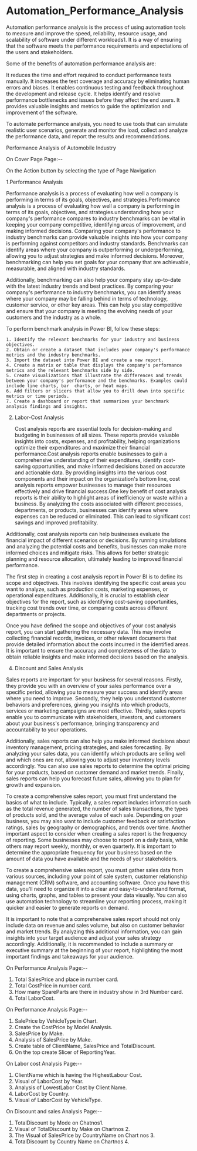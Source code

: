 # Automation_Performance_Analysis

Automation performance analysis is the process of using automation tools to measure and improve the speed, reliability, resource usage, and scalability of software under different workloads1. It is a way of ensuring that the software meets the performance requirements and expectations of the users and stakeholders.

Some of the benefits of automation performance analysis are:

It reduces the time and effort required to conduct performance tests manually.
It increases the test coverage and accuracy by eliminating human errors and biases.
It enables continuous testing and feedback throughout the development and release cycle.
It helps identify and resolve performance bottlenecks and issues before they affect the end users.
It provides valuable insights and metrics to guide the optimization and improvement of the software.

To automate performance analysis, you need to use tools that can simulate realistic user scenarios, generate and monitor the load, collect and analyze the performance data, and report the results and recommendations.

Performance Analysis of Automobile Industry

On Cover Page  Page:--

On the Action button  by selecting the type of Page Navigation

1.Performance Analysis

   Performance analysis is a process of evaluating how well a company is performing in terms of its goals, objectives, and strategies.Performance analysis is a process of evaluating how well a company is performing in terms of its goals, objectives, and strategies.understanding how your company's performance compares to industry benchmarks can be vital in keeping your company competitive, identifying areas of improvement, and making informed decisions. Comparing your company's performance to industry benchmarks can provide valuable insights into how your company is performing against competitors and industry standards. Benchmarks can identify areas where your company is outperforming or underperforming, allowing you to adjust strategies and make informed decisions. Moreover, benchmarking can help you set goals for your company that are achievable, measurable, and aligned with industry standards.

 Additionally, benchmarking can also help your company stay up-to-date with the latest industry trends and best practices. By comparing your company's performance to industry benchmarks, you can identify areas where your company may be falling behind in terms of technology, customer service, or other key areas. This can help you stay competitive and ensure that your company is meeting the evolving needs of your customers and the industry as a whole.

 To perform benchmark analysis in Power BI, follow these steps:

	1. Identify the relevant benchmarks for your industry and business objectives.
	2. Obtain or create a dataset that includes your company's performance metrics and the industry benchmarks.
	3. Import the dataset into Power BI and create a new report.
	4. Create a matrix or table that displays the company's performance metrics and the relevant benchmarks side by side.
	5. Create visualizations that illustrate the differences and trends between your company's performance and the benchmarks. Examples could include line charts, bar 	charts, or heat maps.
	6. Add filters or slicers that allow you to drill down into specific metrics or time periods.
	7. Create a dashboard or report that summarizes your benchmark analysis findings and insights.

2. Labor-Cost Analysis

   Cost analysis reports are essential tools for decision-making and budgeting in businesses of all sizes. These reports provide valuable insights into costs, expenses, and profitability, helping organizations optimize their expenditures and maximize their financial performance.Cost analysis reports enable businesses to gain a comprehensive understanding of their expenditures, identify cost-saving opportunities, and make informed decisions based on accurate and actionable data. By providing insights into the various cost components and their impact on the organization's bottom line, cost analysis reports empower businesses to manage their resources effectively and drive financial success.One key benefit of cost analysis reports is their ability to highlight areas of inefficiency or waste within a business. By analyzing the costs associated with different processes, departments, or products, businesses can identify areas where expenses can be reduced or eliminated. This can lead to significant cost savings and improved profitability.

Additionally, cost analysis reports can help businesses evaluate the financial impact of different scenarios or decisions. By running simulations and analyzing the potential costs and benefits, businesses can make more informed choices and mitigate risks. This allows for better strategic planning and resource allocation, ultimately leading to improved financial performance.

The first step in creating a cost analysis report in Power BI is to define its scope and objectives. This involves identifying the specific cost areas you want to analyze, such as production costs, marketing expenses, or operational expenditures. Additionally, it is crucial to establish clear objectives for the report, such as identifying cost-saving opportunities, tracking cost trends over time, or comparing costs across different departments or projects.

Once you have defined the scope and objectives of your cost analysis report, you can start gathering the necessary data. This may involve collecting financial records, invoices, or other relevant documents that provide detailed information about the costs incurred in the identified areas. It is important to ensure the accuracy and completeness of the data to obtain reliable insights and make informed decisions based on the analysis.

4. Discount and Sales Analysis

Sales reports are important for your business for several reasons. Firstly, they provide you with an overview of your sales performance over a specific period, allowing you to measure your success and identify areas where you need to improve. Secondly, they help you understand customer behaviors and preferences, giving you insights into which products, services or marketing campaigns are most effective. Thirdly, sales reports enable you to communicate with stakeholders, investors, and customers about your business's performance, bringing transparency and accountability to your operations.

Additionally, sales reports can also help you make informed decisions about inventory management, pricing strategies, and sales forecasting. By analyzing your sales data, you can identify which products are selling well and which ones are not, allowing you to adjust your inventory levels accordingly. You can also use sales reports to determine the optimal pricing for your products, based on customer demand and market trends. Finally, sales reports can help you forecast future sales, allowing you to plan for growth and expansion.

To create a comprehensive sales report, you must first understand the basics of what to include. Typically, a sales report includes information such as the total revenue generated, the number of sales transactions, the types of products sold, and the average value of each sale. Depending on your business, you may also want to include customer feedback or satisfaction ratings, sales by geography or demographics, and trends over time.
Another important aspect to consider when creating a sales report is the frequency of reporting. Some businesses may choose to report on a daily basis, while others may report weekly, monthly, or even quarterly. It is important to determine the appropriate frequency for your business based on the amount of data you have available and the needs of your stakeholders.

To create a comprehensive sales report, you must gather sales data from various sources, including your point of sale system, customer relationship management (CRM) software, and accounting software. Once you have this data, you'll need to organize it into a clear and easy-to-understand format, using charts, graphs, and tables to present your data visually. You can also use automation technology to streamline your reporting process, making it quicker and easier to generate reports on demand.

It is important to note that a comprehensive sales report should not only include data on revenue and sales volume, but also on customer behavior and market trends. By analyzing this additional information, you can gain insights into your target audience and adjust your sales strategy accordingly. Additionally, it is recommended to include a summary or executive summary at the beginning of your report, highlighting the most important findings and takeaways for your audience.

On Performance Analysis Page:--
1. Total SalesPrice  and place in number card.
2. Total CostPrice in number card.
3. How many SpareParts are there in industry show in 3rd Number card.
4. Total LaborCost.

On Performance Analysis Page:--
1. SalePrice by VehicleType in Chart.
2. Create the CostPrice by Model Analysis.
3. SalesPrice by Make.
4. Analysis of SalesPrice by Make.
5. Create table of ClientName, SalesPrice and TotalDiscount.
6. On the top create Slicer of ReportingYear.

On Labor cost Analysis Page:--

1. ClientName which is having the HighestLabour Cost.
2. Visual of LaborCost by Year.
3. Analysis of LowestLabor Cost by Client Name.
4. LaborCost by Country.
5. Visual of LaborCost by VehicleType.

On Discount and sales Analysis Page:--

1. TotalDiscount by Mode on Chatnos1.
2. Visual of TotalDiscount by Make on Chartnos 2.
3. The Visual of SalesPrice by CountryName on Chart nos 3.
4. TotalDiscount by Country Name on Chartnos 4.






	
